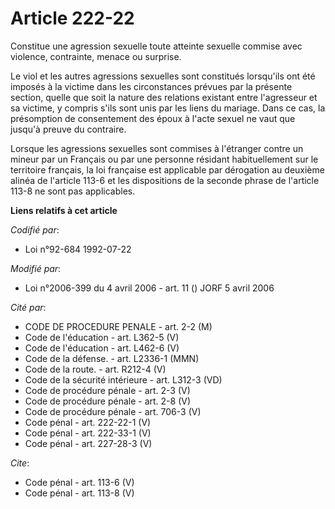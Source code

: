 # Article 222-22

Constitue une agression sexuelle toute atteinte sexuelle commise avec violence, contrainte, menace ou surprise.

Le viol et les autres agressions sexuelles sont constitués lorsqu'ils ont été imposés à la victime dans les circonstances
prévues par la présente section, quelle que soit la nature des relations existant entre l'agresseur et sa victime, y compris
s'ils sont unis par les liens du mariage. Dans ce cas, la présomption de consentement des époux à l'acte sexuel ne vaut que
jusqu'à preuve du contraire.

Lorsque les agressions sexuelles sont commises à l'étranger contre un mineur par un Français ou par une personne résidant
habituellement sur le territoire français, la loi française est applicable par dérogation au deuxième alinéa de l'article
113-6 et les dispositions de la seconde phrase de l'article 113-8 ne sont pas applicables.

**Liens relatifs à cet article**

_Codifié par_:

  - Loi n°92-684 1992-07-22

_Modifié par_:

  - Loi n°2006-399 du 4 avril 2006 - art. 11 () JORF 5 avril 2006

_Cité par_:

  - CODE DE PROCEDURE PENALE - art. 2-2 (M)
  - Code de l'éducation - art. L362-5 (V)
  - Code de l'éducation - art. L462-6 (V)
  - Code de la défense. - art. L2336-1 (MMN)
  - Code de la route. - art. R212-4 (V)
  - Code de la sécurité intérieure - art. L312-3 (VD)
  - Code de procédure pénale - art. 2-3 (V)
  - Code de procédure pénale - art. 2-8 (V)
  - Code de procédure pénale - art. 706-3 (V)
  - Code pénal - art. 222-22-1 (V)
  - Code pénal - art. 222-33-1 (V)
  - Code pénal - art. 227-28-3 (V)

_Cite_:

  - Code pénal - art. 113-6 (V)
  - Code pénal - art. 113-8 (V)
